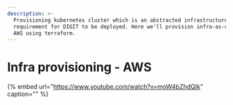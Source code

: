 ```yaml
---
description: >-
  Provisioning kubernetes cluster which is an abstracted infrastructure
  requirement for DIGIT to be deployed. Here we'll provision infra-as-code on
  AWS using terraform.
---
```


# Infra provisioning - AWS

{% embed url="https://www.youtube.com/watch?v=moW4bZhdQIk" caption="" %}

